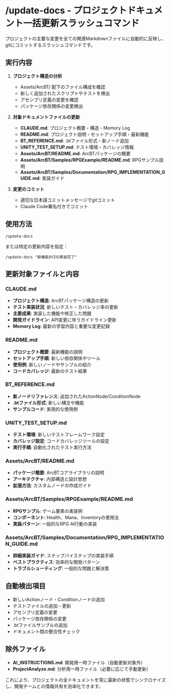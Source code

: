 # /update-docs - プロジェクトドキュメント一括更新スラッシュコマンド

プロジェクトの主要な変更を全ての関連Markdownファイルに自動的に反映し、gitにコミットするスラッシュコマンドです。

## 実行内容

1. **プロジェクト構造の分析**
   - Assets/ArcBT/ 配下のファイル構成を確認
   - 新しく追加されたスクリプトやテストを検出
   - アセンブリ定義の変更を確認
   - パッケージ依存関係の変更検出

2. **対象ドキュメントファイルの更新**
   - **CLAUDE.md**: プロジェクト概要・構造・Memory Log
   - **README.md**: プロジェクト説明・セットアップ手順・最新機能
   - **BT_REFERENCE.md**: .btファイル形式・新ノード追加
   - **UNITY_TEST_SETUP.md**: テスト環境・カバレッジ情報
   - **Assets/ArcBT/README.md**: ArcBTパッケージの概要
   - **Assets/ArcBT/Samples/RPGExample/README.md**: RPGサンプル説明
   - **Assets/ArcBT/Samples/Documentation/RPG_IMPLEMENTATION_GUIDE.md**: 実装ガイド

4. **変更のコミット**
   - 適切な日本語コミットメッセージでgitコミット
   - Claude Code署名付きでコミット

## 使用方法

```
/update-docs
```

または特定の更新内容を指定：

```
/update-docs "新機能XYZの実装完了"
```

## 更新対象ファイルと内容

### CLAUDE.md
- **プロジェクト構造**: ArcBTパッケージ構造の更新
- **テスト実装状況**: 新しいテスト・カバレッジ率の更新
- **主要成果**: 実装した機能や修正した問題
- **開発ガイドライン**: API変更に伴うガイドライン更新
- **Memory Log**: 最新の学習内容と重要な変更記録

### README.md
- **プロジェクト概要**: 最新機能の説明
- **セットアップ手順**: 新しい依存関係やツール
- **使用例**: 新しいノードやサンプルの紹介
- **コードカバレッジ**: 最新のテスト結果

### BT_REFERENCE.md
- **新ノードリファレンス**: 追加されたActionNode/ConditionNode
- **.btファイル形式**: 新しい構文や機能
- **サンプルコード**: 実用的な使用例

### UNITY_TEST_SETUP.md
- **テスト環境**: 新しいテストフレームワーク設定
- **カバレッジ設定**: コードカバレッジツールの設定
- **実行手順**: 自動化されたテスト実行方法

### Assets/ArcBT/README.md
- **パッケージ概要**: ArcBTコアライブラリの説明
- **アーキテクチャ**: 内部構造と設計思想
- **拡張方法**: カスタムノードの作成ガイド

### Assets/ArcBT/Samples/RPGExample/README.md
- **RPGサンプル**: ゲーム要素の実装例
- **コンポーネント**: Health、Mana、Inventoryの使用法
- **実装パターン**: 一般的なRPG AI行動の実装

### Assets/ArcBT/Samples/Documentation/RPG_IMPLEMENTATION_GUIDE.md
- **詳細実装ガイド**: ステップバイステップの実装手順
- **ベストプラクティス**: 効率的な開発パターン
- **トラブルシューティング**: 一般的な問題と解決策

## 自動検出項目

- 新しいActionノード・Conditionノードの追加
- テストファイルの追加・更新
- アセンブリ定義の変更
- パッケージ依存関係の変更
- .btファイルサンプルの追加
- ドキュメント間の整合性チェック

## 除外ファイル

- **AI_INSTRUCTIONS.md**: 開発用一時ファイル（自動更新対象外）
- **ProjectAnalyze.md**: 分析用一時ファイル（必要に応じて手動更新）

これにより、プロジェクトの全ドキュメントを常に最新の状態でシンクロナイズし、開発チームとの情報共有を効率化できます。

